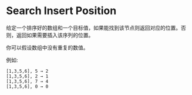 # Search Insert Position

给定一个排序好的数组和一个目标值，如果能找到该节点则返回对应的位置。否则，返回如果需要插入该序列的位置。

你可以假设数组中没有重复的数值。

例如:

```
[1,3,5,6], 5 → 2
[1,3,5,6], 2 → 1
[1,3,5,6], 7 → 4
[1,3,5,6], 0 → 0
```
